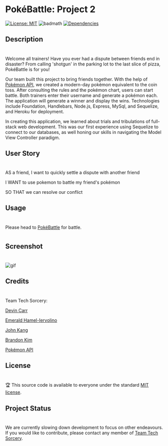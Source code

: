 # PokéBattle: Project 2

[![License: MIT](https://img.shields.io/badge/License-MIT-yellow.svg)](https://opensource.org/licenses/MIT)
![badmath](https://travis-ci.org/boennemann/badges.svg?branch=master)
[![Dependencies](https://david-dm.org/mozilla/openbadges-backpack.svg)](https://david-dm.org/mozilla/openbadges-backpack)

## Description 
#
Welcome all trainers! Have you ever had a dispute between friends end in disaster? From calling 'shotgun' in the parking lot to the last slice of pizza, PokéBattle is for you! 

Our team built this project to bring friends together. With the help of [Pokémon API](https://pokeapi.co/), we created a modern-day pokémon equivalent to the coin toss. After consulting the rules and the pokémon chart, users can start battle. Both trainers enter their username and generate a pokémon each. The application will generate a winner and display the wins. Technologies include Foundation, Handlebars, Node.js, Express, MySql, and Sequelize, and Heroku for deployment. 

In creating this application, we learned about trials and tribulations of full-stack web development. This was our first experience using Sequelize to connect to our databases, as well honing our skills in navigating the Model View Controller paradigm.

## User Story
#
AS a friend, I want to quickly settle a dispute with another friend

I WANT to use pokemon to battle my friend's pokémon

SO THAT we can resolve our conflict


## Usage 
#
Please head to [PokéBattle](https://ancient-bayou-34435.herokuapp.com/) for battle.
#
## Screenshot
#
![gif](public/assets/img/pokeanimate.gif)

## Credits
#
Team Tech Sorcery:

[Devin Carr](https://github.com/D3viii)

[Emerald Hamel-Iervolino](https://github.com/Eshi44)

[John Kang](https://github.com/drivelikejehu)

[Brandon Kim](https://github.com/bkim377)

[Pokémon API](https://pokeapi.co/)

## License
#
🏆 This source code is available to everyone under the standard [MIT license](https://github.com/microsoft/vscode/blob/master/LICENSE.txt).

## Project Status
#
We are currently slowing down development to focus on other endeavours. If you would like to contribute, please contact any member of [Team Tech Sorcery](#credits).
